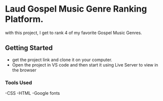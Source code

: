 # Laud Gospel Music Genre Ranking Platform.
with this project, I get to rank 4 of my favorite Gospel Music Genres.

## Getting Started
- get the project link and clone it on your computer.
- Open the project in VS code and then start it using Live Server to view in the browser

### Tools Used 
-CSS
-HTML
-Google fonts